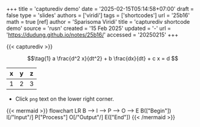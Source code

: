 +++
title = 'capturediv demo'
date = '2025-02-15T05:14:58+07:00'
draft = false
type = 'slides'
authors = ['viridi']
tags = ['shortcodes']
url = '25b16'
math = true
[ref]
author = 'Sparisoma Viridi'
title = 'capturediv shortcode demo'
source = 'rusn'
created = '15 Feb 2025'
updated = '-'
url = 'https://dudung.github.io/notes/25b16/'
accessed = '20250215'
+++
<!--more-->

{{< capturediv >}}

$$\tag{1}
a \frac{d^2 x}{dt^2} + b \frac{dx}{dt} + c x = d
$$

x | y | z
:-: | :-: | :-:
1 | 2 | 3

+ Click `png` text on the lower right corner.

{{< mermaid >}}
flowchart LR
  B --> I --> P --> O --> E
  B(["Begin"])
  I[/"Input"/]
  P["Process"]
  O[/"Output"/]
  E(["End"])
{{< /mermaid >}}
